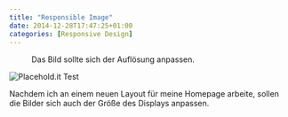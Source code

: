 ```yaml
---
title: "Responsible Image"
date: 2014-12-28T17:47:25+01:00
categories: [Responsive Design]
---
```

<figure class="photo-with-exif">
	<picture>
<!-- Home Settings
	    <source srcset="http://placehold.it/908x448" media="(min-width: 48.063em)" type="image/gif" />
	    <source srcset="http://placehold.it/716x480" media="(min-width: 40.063em)" type="image/gif" />
-->
<!-- Blog Page Settings
		<source srcset="http://placehold.it/715x448" media="(min-width: 62.5em)" type="image/gif" />
	    <source srcset="http://placehold.it/908x480" media="(min-width: 48.063em)" type="image/gif" />
	    <source srcset="http://placehold.it/716x480" media="(min-width: 37.5em)" type="image/gif" />
-->
<!--
		<source src="{{ site.url }}/assets/images/grey.gif" data-srcset="http://placehold.it/715x448" media="(min-width: 62.5em)" type="image/gif" />
	    <source src="{{ site.url }}/assets/images/grey.gif" data-srcset="http://placehold.it/908x480" media="(min-width: 48.063em)" type="image/gif" />
-->
	    <source srcset="{{ site.url }}/assets/images/grey.gif" data-srcset="http://placehold.it/716x476" media="(min-width: 35.563em)" type="image/gif" />
	    <source srcset="{{ site.url }}/assets/images/grey.gif" data-srcset="http://placehold.it/516x343" media="(min-width: 20.063em)" type="image/gif" />
	    <img data-srcset="http://placehold.it/268x178" class="blog-full lazyload" itemprop="image" data-sizes="auto" alt="Responsive Image" src="data:image/gif;base64,R0lGODlhAQABAAAAACH5BAEKAAEALAAAAAABAAEAAAICTAEAOw==" />
	  </picture>
	  <figcaption>Das Bild sollte sich der Auflösung anpassen.</figcaption>
</figure>

<noscript>
    <img src="http://placehold.it/716x480" alt="Placehold.it Test" />
</noscript>

Nachdem ich an einem neuen Layout für meine Homepage arbeite, sollen die Bilder sich auch der Größe des Displays anpassen.

<!--
// MEDIA QUERIES ==============================================
$micro            : "only screen and (min-width: 30em)";
$small            : "only screen and (min-width: 37.5em)";
$medium           : "only screen and (min-width: 48em)";
$large            : "only screen and (min-width: 62em)";
$x-large          : "only screen and (min-width: 86.375em)";

48em 768px
48.063em 769px
20em 320px
35.5em 568px

// Small screens 
@media only screen { } /* Define mobile styles */ 
@media only screen and (max-width: 40em) { } /* max-width 640px, mobile-only styles, use when QAing mobile issues */ 
// Medium screens 
@media only screen and (min-width: 40.063em) { } /* min-width 641px, medium screens */ @media only screen and (min-width: 40.063em) and (max-width: 64em) { } /* min-width 641px and max-width 1024px, use when QAing tablet-only issues */ // Large screens @media only screen and (min-width: 64.063em) { } /* min-width 1025px, large screens */ @media only screen and (min-width: 64.063em) and (max-width: 90em) { } /* min-width 1025px and max-width 1440px, use when QAing large screen-only issues */ 
// XLarge screens @media only screen and (min-width: 90.063em) { } /* min-width 1441px, xlarge screens */ @media only screen and (min-width: 90.063em) and (max-width: 120em) { } /* min-width 1441px and max-width 1920px, use when QAing xlarge screen-only issues */ // XXLarge screens @media only screen and (min-width: 120.063em) { } /* min-width 1921px, xxlarge screens */
-->